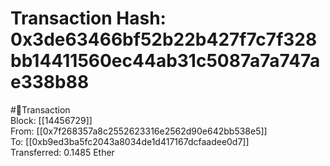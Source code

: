 
Transaction Hash: 0x3de63466bf52b22b427f7c7f328bb14411560ec44ab31c5087a7a747ae338b88
====================================================================================
  
#💸Transaction  
Block: [[14456729]]  
From: [[0x7f268357a8c2552623316e2562d90e642bb538e5]]  
To: [[0xb9ed3ba5fc2043a8034de1d417167dcfaadee0d7]]  
Transferred: 0.1485 Ether